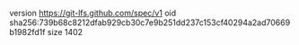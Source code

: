 version https://git-lfs.github.com/spec/v1
oid sha256:739b68c8212dfab929cb30c7e9b251dd237c153cf40294a2ad70669b1982fd1f
size 1402
